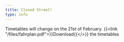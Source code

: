 ```yaml
---
title: Closed Street!
type: info
---
```


Timetables will change on the 21st of February. {{<link "/files/fahrplan.pdf">}}Download{{</>}} the timetables